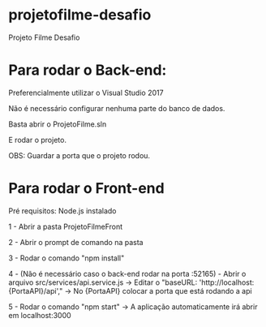 # projetofilme-desafio
Projeto Filme Desafio


# Para rodar o Back-end:
Preferencialmente utilizar o Visual Studio 2017

Não é necessário configurar nenhuma parte do banco de dados.

Basta abrir o ProjetoFilme.sln

E rodar o projeto.

OBS: Guardar a porta que o projeto rodou.


# Para rodar o Front-end

Pré requisitos:
Node.js instalado

1 - Abrir a pasta ProjetoFilmeFront

2 - Abrir o prompt de comando na pasta

3 - Rodar o comando "npm install"

4 - (Não é necessário caso o back-end rodar na porta :52165) - Abrir o arquivo src/services/api.service.js -> Editar o "baseURL: 'http://localhost:{PortaAPI}/api'," -> No {PortaAPI} colocar a porta que está rodando a api

5 - Rodar o comando "npm start" -> A aplicação automaticamente irá abrir em localhost:3000

